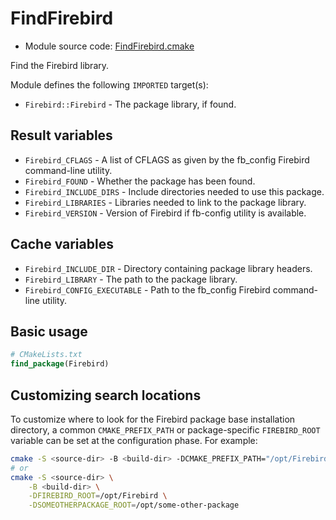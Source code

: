 <!-- This is auto-generated file. -->
# FindFirebird

* Module source code: [FindFirebird.cmake](https://github.com/petk/php-build-system/blob/master/cmake/cmake/modules/FindFirebird.cmake)

Find the Firebird library.

Module defines the following `IMPORTED` target(s):

* `Firebird::Firebird` - The package library, if found.

## Result variables

* `Firebird_CFLAGS` - A list of CFLAGS as given by the fb_config Firebird
  command-line utility.
* `Firebird_FOUND` - Whether the package has been found.
* `Firebird_INCLUDE_DIRS` - Include directories needed to use this package.
* `Firebird_LIBRARIES` - Libraries needed to link to the package library.
* `Firebird_VERSION` - Version of Firebird if fb-config utility is available.

## Cache variables

* `Firebird_INCLUDE_DIR` - Directory containing package library headers.
* `Firebird_LIBRARY` - The path to the package library.
* `Firebird_CONFIG_EXECUTABLE` - Path to the fb_config Firebird command-line
  utility.

## Basic usage

```cmake
# CMakeLists.txt
find_package(Firebird)
```

## Customizing search locations

To customize where to look for the Firebird package base
installation directory, a common `CMAKE_PREFIX_PATH` or
package-specific `FIREBIRD_ROOT` variable can be set at
the configuration phase. For example:

```sh
cmake -S <source-dir> -B <build-dir> -DCMAKE_PREFIX_PATH="/opt/Firebird;/opt/some-other-package"
# or
cmake -S <source-dir> \
    -B <build-dir> \
    -DFIREBIRD_ROOT=/opt/Firebird \
    -DSOMEOTHERPACKAGE_ROOT=/opt/some-other-package
```
